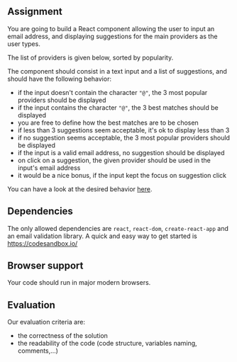 ## Assignment

You are going to build a React component allowing the user to input an email address, and displaying suggestions for the main providers as the user types.

The list of providers is given below, sorted by popularity.

The component should consist in a text input and a list of suggestions, and should have the following behavior:

* if the input doesn't contain the character `"@"`, the 3 most popular providers should be displayed
* if the input contains the character `"@"`, the 3 best matches should be displayed
* you are free to define how the best matches are to be chosen
* if less than 3 suggestions seem acceptable, it's ok to display less than 3
* if no suggestion seems acceptable, the 3 most popular providers should be displayed
* if the input is a valid email address, no suggestion should be displayed
* on click on a suggestion, the given provider should be used in the input's email address
* it would be a nice bonus, if the input kept the focus on suggestion click

You can have a look at the desired behavior [here](https://www.youtube.com/watch?v=IUFwCEPCOoY).

## Dependencies

The only allowed dependencies are `react`, `react-dom`, `create-react-app` and an email validation library.
A quick and easy way to get started is https://codesandbox.io/

## Browser support

Your code should run in major modern browsers.

## Evaluation

Our evaluation criteria are:

* the correctness of the solution
* the readability of the code (code structure, variables naming, comments,…)

